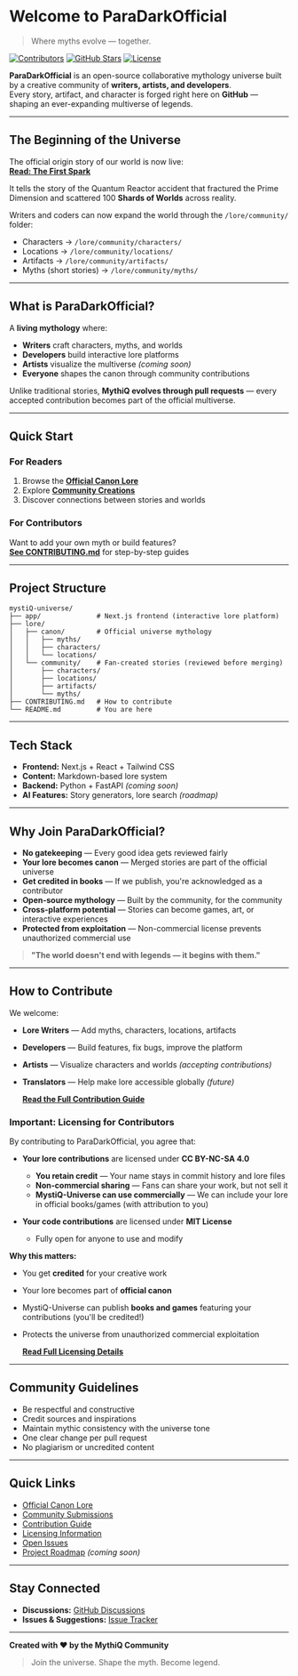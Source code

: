 # Welcome to **ParaDarkOfficial**
> Where myths evolve — together.

[![Contributors](https://img.shields.io/github/contributors/prathoseraaj/mystiQ-universe)](https://github.com/prathoseraaj/mystiQ-universe/graphs/contributors)
[![GitHub Stars](https://img.shields.io/github/stars/prathoseraaj/mystiQ-universe)](https://github.com/prathoseraaj/mystiQ-universe/stargazers)
[![License](https://img.shields.io/badge/License-MIT%20%2B%20CC--BY--NC--SA%204.0-blue)](./LICENSING.md)

**ParaDarkOfficial** is an open-source collaborative mythology universe built by a creative community of **writers, artists, and developers**.  
Every story, artifact, and character is forged right here on **GitHub** — shaping an ever-expanding multiverse of legends.

---

## The Beginning of the Universe

The official origin story of our world is now live:  
  [**Read: The First Spark**](/lore/canon/myths/The_First_Spark.md)

It tells the story of the Quantum Reactor accident that fractured the Prime Dimension and scattered 100 **Shards of Worlds** across reality.

Writers and coders can now expand the world through the `/lore/community/` folder:
- Characters → `/lore/community/characters/`
- Locations → `/lore/community/locations/`
- Artifacts → `/lore/community/artifacts/`
- Myths (short stories) → `/lore/community/myths/`

---

## What is ParaDarkOfficial?

A **living mythology** where:
- **Writers** craft characters, myths, and worlds
- **Developers** build interactive lore platforms
- **Artists** visualize the multiverse *(coming soon)*
- **Everyone** shapes the canon through community contributions

Unlike traditional stories, **MythiQ evolves through pull requests** — every accepted contribution becomes part of the official multiverse.

---

## Quick Start

### For Readers
1. Browse the **[Official Canon Lore](/lore/canon/)**
2. Explore **[Community Creations](/lore/community/)**
3. Discover connections between stories and worlds

### For Contributors
Want to add your own myth or build features?  
    **[See CONTRIBUTING.md](./CONTRIBUTING.md)** for step-by-step guides

---

## Project Structure

```
mystiQ-universe/
├── app/              # Next.js frontend (interactive lore platform)
├── lore/
│   ├── canon/        # Official universe mythology
│   │   ├── myths/
│   │   ├── characters/
│   │   └── locations/
│   └── community/    # Fan-created stories (reviewed before merging)
│       ├── characters/
│       ├── locations/
│       ├── artifacts/
│       └── myths/
├── CONTRIBUTING.md   # How to contribute
└── README.md         # You are here
```

---

## Tech Stack

- **Frontend:** Next.js + React + Tailwind CSS
- **Content:** Markdown-based lore system
- **Backend:** Python + FastAPI *(coming soon)*
- **AI Features:** Story generators, lore search *(roadmap)*

---

## Why Join ParaDarkOfficial?

- **No gatekeeping** — Every good idea gets reviewed fairly
- **Your lore becomes canon** — Merged stories are part of the official universe
- **Get credited in books** — If we publish, you're acknowledged as a contributor
- **Open-source mythology** — Built by the community, for the community
- **Cross-platform potential** — Stories can become games, art, or interactive experiences
- **Protected from exploitation** — Non-commercial license prevents unauthorized commercial use

> **"The world doesn't end with legends — it begins with them."**

---

## How to Contribute

We welcome:
- **Lore Writers** — Add myths, characters, locations, artifacts
- **Developers** — Build features, fix bugs, improve the platform
- **Artists** — Visualize characters and worlds *(accepting contributions)*
- **Translators** — Help make lore accessible globally *(future)*

  **[Read the Full Contribution Guide](./CONTRIBUTING.md)**

### Important: Licensing for Contributors

By contributing to ParaDarkOfficial, you agree that:

- **Your lore contributions** are licensed under **CC BY-NC-SA 4.0**
  - **You retain credit** — Your name stays in commit history and lore files
  - **Non-commercial sharing** — Fans can share your work, but not sell it
  - **MystiQ-Universe can use commercially** — We can include your lore in official books/games (with attribution to you)
  
- **Your code contributions** are licensed under **MIT License**
  - Fully open for anyone to use and modify

**Why this matters:**
- You get **credited** for your creative work
- Your lore becomes part of **official canon**
- MystiQ-Universe can publish **books and games** featuring your contributions (you'll be credited!)
- Protects the universe from unauthorized commercial exploitation

   **[Read Full Licensing Details](./LICENSING.md)**

---

## Community Guidelines

- Be respectful and constructive
- Credit sources and inspirations
- Maintain mythic consistency with the universe tone
- One clear change per pull request
- No plagiarism or uncredited content

---

## Quick Links

- [Official Canon Lore](/lore/canon/)
- [Community Submissions](/lore/community/)
- [Contribution Guide](./CONTRIBUTING.md)
- [Licensing Information](./LICENSING.md)
- [Open Issues](../../issues)
- [Project Roadmap](../../projects) *(coming soon)*

---

## Stay Connected

- **Discussions:** [GitHub Discussions](../../discussions)
- **Issues & Suggestions:** [Issue Tracker](../../issues)

---

**Created with ❤️ by the MythiQ Community**

> Join the universe. Shape the myth. Become legend.
